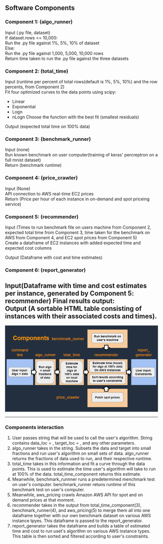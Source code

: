 ## Software Components

### Component 1: (algo_runner)
Input (.py file, dataset)  
If dataset.rows <= 10,000:  
Run the .py file against 1%, 5%, 10% of dataset  
Else:  
Run the .py file against 1,000, 5,000, 10,000 rows  
Return time taken to run the .py file against the three datasets  

### Component 2: (total_time)
Input (runtime per percent of total rows(default is 1%, 5%, 10%) and the row percents, from Component 2)  
Fit four optimized curves to the data points using scipy:  
- Linear  
- Exponential  
- Logn
- nLogn
Choose the function with the best fit (smallest residuals)

Output (expected total time on 100% data)

### Component 3: (benchmark_runner)  
Input (none)  
Run known benchmark on user computer(training of keras' percreptron on a full mnist dataset)  
Return (benchmark runtime)  

### Component 4: (price_crawler)
Input (None)  
API connection to AWS real-time EC2 prices  
Return (Price per hour of each instance in on-demand and spot priceing service)  

### Component 5: (recommender)
Input (Times to run benchmark file on users machine from Component 2, expected total time from Component 3, time taken for the benchmark on AWS from Component 4, and EC2 spot prices from Component 5)  
Create a dataframe of EC2 instances with added expected time and expected cost columns

Output (Dataframe with cost and time estimates)  

### Component 6: (report_generator)
Input(Dataframe with time and cost estimates per instance, generated by Component 5: recommender)
Final results output:  
Output (A sortable HTML table consisting of instances with their associated costs and times).
---
![components_map](./components-interaction-map.PNG)

---
### Components interaction
1. User passes string that will be used to call the user's algorithm. String contains data_loc = <data csv path>, target_loc = <target csv path>, and any other parameters.
2. algo_runner takes in the string. Subsets the data and target into small fractions and run user's algorithm on small sets of data. algo_runner returns the fractions of data used to run, and their respective runtime.
3. total_time takes in this information and fit a curve through the data points. This is used to estimate the time user's algorithm will take to run at 100% of the data. total_time_component returns this estimate.
4. Meanwhile, benchmark_runnner runs a predetermined menchmark test on user's computer. benchmark_runner retuns runtime of this benchmark test on user's computer.
5. Meanwhile, aws_pricing crawls Amazon AWS API for spot and on demand prices at that moment.
6. recommender takes in the output from total_time_component(3), benchmark_runner(4), and aws_pricing(5) to merge them all into one dataframe together with our own benchmark dataset on various AWS instance tpyes. This dataframe is passed to the report_generator.
7. report_generator takes the dataframe and builds a table of estimated time and cost to run uset's algorithm on various AWS instance types. This table is then sorted and filtered according to user's constraints.

